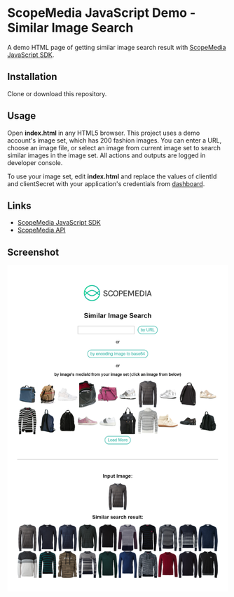 ScopeMedia JavaScript Demo - Similar Image Search
=====
A demo HTML page of getting similar image search result with [ScopeMedia JavaScript SDK](https://github.com/ScopeMediaInc/javascript-sdk).

Installation
-----
Clone or download this repository.

Usage
-----
Open **index.html** in any HTML5 browser. This project uses a demo account's image set, which has 200 fashion images. You can enter a URL, choose an image file, or select an image from current image set to search similar images in the image set. All actions and outputs are logged in developer console.

To use your image set, edit **index.html** and replace the values of clientId and clientSecret with your application's credentials from [dashboard](https://api.scopemedia.com/#/dashboard/products/ScopeCheck/feature).

Links
-----
* [ScopeMedia JavaScript SDK](https://github.com/ScopeMediaInc/javascript-sdk)
* [ScopeMedia API](https://developer.scopemedia.com/documentation/)

Screenshot
-----
![screenshot](screenshot.png)
